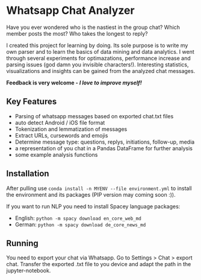 # Whatsapp Chat Analyzer

Have you ever wondered who is the nastiest in the group chat? Which member posts the most? Who takes the longest to reply?

I created this project for learning by doing. Its sole purpose is to write my own parser and to learn the basics of data mining and data analytics. 
I went through several experiments for optimazations, performance increase and parsing issues (god damn you invisible characters!).
Interesting statistics, visualizations and insights can be gained from the analyzed chat messages.

**Feedback is very welcome - _I love to improve myself!_**

## Key Features
- Parsing of whatsapp messages based on exported chat.txt files
- auto detect Android / iOS file format
- Tokenization and lemmatization of messages
- Extract URLs, cursewords and emojis
- Determine message type: questions, replys, initiations, follow-up, media
- a representation of you chat in a Pandas DataFrame for further analysis
- some example analysis functions

## Installation

After pulling use
```conda install -n MYENV --file environment.yml```
to install the environment and its packages (PIP version may coming soon :)). 

If you want to run NLP you need to install Spacey language packages:
- English: ```python -m spacy download en_core_web_md```
- German: ```python -m spacy download de_core_news_md```

## Running

You need to export your chat via Whatsapp. Go to Settings > Chat > export chat.
Transfer the exported .txt file to you device and adapt the path in the jupyter-notebook.
